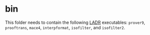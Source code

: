 # bin

This folder needs to contain the following [LADR](https://www.cs.unm.edu/~mccune/mace4/download/) executables: `prover9`, `prooftrans`, `mace4`, `interpformat`, `isofilter`, and `isofilter2`.
